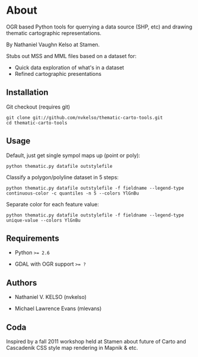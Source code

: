 # About

OGR based Python tools for querrying a data source (SHP, etc) and drawing thematic cartographic representations.

By Nathaniel Vaughn Kelso at Stamen.

Stubs out MSS and MML files based on a dataset for:

* Quick data exploration of what's in a dataset
* Refined cartographic presentations


## Installation

Git checkout (requires git)

    git clone git://github.com/nvkelso/thematic-carto-tools.git
    cd thematic-carto-tools


## Usage

Default, just get single sympol maps up (point or poly):

    python thematic.py datafile outstylefile

Classify a polygon/polyline dataset in 5 steps:

    python thematic.py datafile outstylefile -f fieldname --legend-type continuous-color -c quantiles -n 5 --colors YlGnBu

Separate color for each feature value:

    python thematic.py datafile outstylefile -f fieldname --legend-type unique-value --colors YlGnBu


## Requirements

- Python `>= 2.6`

- GDAL with OGR support `>= ?`


## Authors

- Nathaniel V. KELSO (nvkelso)

- Michael Lawrence Evans (mlevans)


## Coda

Inspired by a fall 2011 workshop held at Stamen about future of Carto and Cascadenik CSS style map rendering in Mapnik & etc.